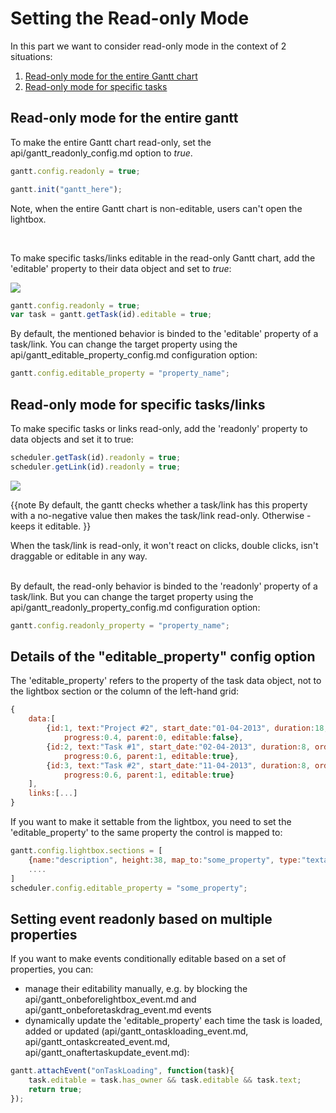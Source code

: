 Setting the Read-only Mode
===================================

In this part we want to consider read-only mode in the context of 2 situations:

1. [Read-only mode for the entire Gantt chart](desktop/readonly_mode.md#readonlymodefortheentiregantt)
2. [Read-only mode for specific tasks](desktop/readonly_mode.md#readonlymodeforspecifictaskslinks)


Read-only mode for the entire gantt
---------------------------------------------------

To make the entire Gantt chart read-only, set the api/gantt_readonly_config.md  option to *true*.

~~~js
gantt.config.readonly = true;

gantt.init("gantt_here");
~~~
Note, when the entire Gantt chart is non-editable, users can't open the lightbox.

<br>

To make specific tasks/links editable in the read-only Gantt chart, add the 'editable' property to their data object and set to *true*:

<img src="desktop/task_editable_property.png"/>

~~~js
gantt.config.readonly = true;
var task = gantt.getTask(id).editable = true;
~~~
By default, the mentioned behavior is binded to the 'editable' property of a task/link. You can change the target property using the api/gantt_editable_property_config.md configuration option:

~~~js
gantt.config.editable_property = "property_name";
~~~


Read-only mode for specific tasks/links
------------------------------------------------
To make specific tasks or links read-only, add the 'readonly' property to data objects and set it to true:

~~~js
scheduler.getTask(id).readonly = true;
scheduler.getLink(id).readonly = true;
~~~

<img src="desktop/task_readonly_property.png"/>

{{note
By default, the gantt checks whether a task/link has this property with a no-negative value then makes the task/link read-only. Otherwise - keeps it editable.
}}

When the task/link is read-only,  it won't react on clicks, double clicks, isn't draggable or editable in any way.

<br>
By default, the read-only behavior is binded to the 'readonly' property of a task/link. But you can change the target property using the  api/gantt_readonly_property_config.md configuration option:

~~~js
gantt.config.readonly_property = "property_name";
~~~


Details of the "editable_property" config option
---------------------------

The 'editable_property' refers to the property of the task data object, not to the lightbox section or the column of the left-hand grid:

~~~js
{
	data:[
		{id:1, text:"Project #2", start_date:"01-04-2013", duration:18,order:10, 
        	progress:0.4, parent:0, editable:false},
		{id:2, text:"Task #1", start_date:"02-04-2013", duration:8, order:10, 
        	progress:0.6, parent:1, editable:true},
		{id:3, text:"Task #2", start_date:"11-04-2013", duration:8, order:20, 
        	progress:0.6, parent:1, editable:true}
	],
	links:[...]
}
~~~

If you want to make it settable from the lightbox, you need to set the 'editable_property' to the same property the control is mapped to:

~~~js
gantt.config.lightbox.sections = [ 
	{name:"description", height:38, map_to:"some_property", type:"textarea", focus:true},
	....
]
scheduler.config.editable_property = "some_property";
~~~

Setting event readonly based on multiple properties
-----------------------

If you want to make events conditionally editable based on a set of properties, you can:

- manage their editability manually, e.g. by blocking the api/gantt_onbeforelightbox_event.md and api/gantt_onbeforetaskdrag_event.md events 
- dynamically update the 'editable_property' each time the task is loaded, added or updated (api/gantt_ontaskloading_event.md, api/gantt_ontaskcreated_event.md, api/gantt_onaftertaskupdate_event.md):

~~~js
gantt.attachEvent("onTaskLoading", function(task){
    task.editable = task.has_owner && task.editable && task.text;
    return true;
});
~~~

